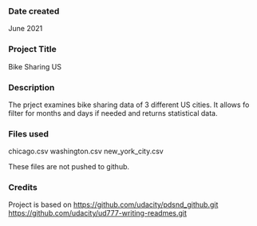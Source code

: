 ### Date created
June 2021

### Project Title
Bike Sharing US

### Description
The prject examines bike sharing data of 3 different US cities. It allows fo filter for months and days if needed and returns statistical data.

### Files used
chicago.csv
washington.csv
new_york_city.csv

These files are not pushed to github.

### Credits
Project is based on https://github.com/udacity/pdsnd_github.git
https://github.com/udacity/ud777-writing-readmes.git
